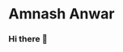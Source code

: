 # Amnash Anwar

### Hi there 👋

<!--
**amnashanwar/amnashanwar** is a ✨ _special_ ✨ repository because its `README.md` (this file) appears on your GitHub profile.

<p>
<em>Hi, I'm Amnash. Happy you’re here! I'm a sysadmin with a board range of experience built up over the last 8 years in IT operations. I’ve experienced over multiple industries and absolutely love everything in IT.

I specialize in Linux, Windows, macOS, VMware, IBM Websphere, IPT, Bash, Git.

Before, I was a software engineer and have a strong knowledge and professional experience in SQL, Python, Java, JavaScript, Node.js, C/C++ and PHP Language. Also, Laravel, Codeigniter, Django, WordPress, Shopify and SEO.

I’ve excellent communications skills and I’m equally as comfortable leading platforms deployment as I’m working in a team to support existing systems. I’m a lateral thinker and I enjoy solving complex IT problems.

I can help you to communicate your ideas through my skills. My aim is to provide quality and efficient work because I care about my reputation.

I believe in hard work and honesty and always interested in making long-term professional relationships with my clients to ensure that every project becomes successful.

If you are interested in any of my services, Connect with me. Let's build the future together! </em>
</p>

Here are some ideas to get you started:

- 🔭 I’m currently working on ...
- 🌱 I’m currently learning ...
- 👯 I’m looking to collaborate on ...
- 🤔 I’m looking for help with ...
- 💬 Ask me about ...
- 📫 How to reach me: ...
- 😄 Pronouns: ...
- ⚡ Fun fact: ...
-->
